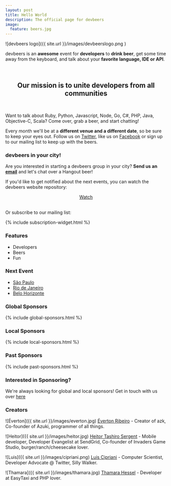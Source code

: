 ```yaml
---
layout: post
title: Hello World
description: The official page for devbeers
image:
  feature: beers.jpg
---
```


![devbeers logo]({{ site.url }}/images/devbeerslogo.png )

devbeers is an __awesome__ event for __developers__ to __drink beer__, get some time away from the keyboard, and talk about your __favorite language, IDE or API__. 

<br>

<div style="text-align:center;">
<h2>Our mission is to unite developers from all communities</h2>
</div>

<br>

Want to talk about Ruby, Python, Javascript, Node, Go, C#, PHP, Java, Objective-C, Scala? Come over, grab a beer, and start chatting!

Every month we'll be at a __different venue and a different date__, so be sure to keep your eyes out. Follow us on <a href="https://twitter.com/devbeers" target="_blank">Twitter</a>, like us on <a href="https://www.facebook.com/devbeers" target="_blank">Facebook</a> or sign up to our mailing list to keep up with the beers.

### devbeers in your city!

Are you interested in starting a devbeers group in your city? __Send us an [email](mailto:contact@devbeers.io)__ and let's chat over a Hangout beer!

If you'd like to get notified about the next events, you can watch the devbeers website repository:

<div style="text-align:center;">
<a href="https://github.com/devbeers/devbeers.github.io" class="github-button" data-icon="octicon-eye" data-count-href="/devbeers/devbeers.github.io/subscribers" data-style="mega">Watch</a>
</div>

<script async defer id="github-bjs" src="https://buttons.github.io/buttons.js"></script>

<br>

Or subscribe to our mailing list:

{% include subscription-widget.html %}

### Features
* Developers
* Beers
* Fun

### Next Event
* <a href="cities/saopaulo.html">São Paulo</a>
* <a href="cities/riodejaneiro.html">Rio de Janeiro</a>
* <a href="cities/belohorizonte.html">Belo Horizonte</a>

### Global Sponsors
{% include global-sponsors.html %}

### Local Sponsors
{% include local-sponsors.html %}

### Past Sponsors
{% include past-sponsors.html %}

### Interested in Sponsoring?

We're always looking for global and local sponsors! Get in touch with us over [here](mailto:contact@devbeers.io)

### Creators
![Éverton]({{ site.url }}/images/everton.jpg)
<a href="https://twitter.com/nuxlli" target="_blank">Éverton Ribeiro</a> - Creator of azk, Co-founder of Azuki, programmer of all things.

![Heitor]({{ site.url }}/images/heitor.jpg)
<a href="https://twitter.com/heitortsergent" target="_blank">Heitor Tashiro Sergent</a> - Mobile developer, Developer Evangelist at SendGrid, Co-founder of Invaders Game Studio, burger/ranch/cheesecake lover.

![Luis]({{ site.url }}/images/cipriani.png)
<a href="https://twitter.com/lfcipriani" target="_blank">Luis Cipriani</a> - Computer Scientist, Developer Advocate @ Twitter, Silly Walker.

![Thamara]({{ site.url }}/images/thamara.jpg)
<a href="https://twitter.com/thamarahessel" target="_blank">Thamara Hessel</a> - Developer at EasyTaxi and PHP lover.
